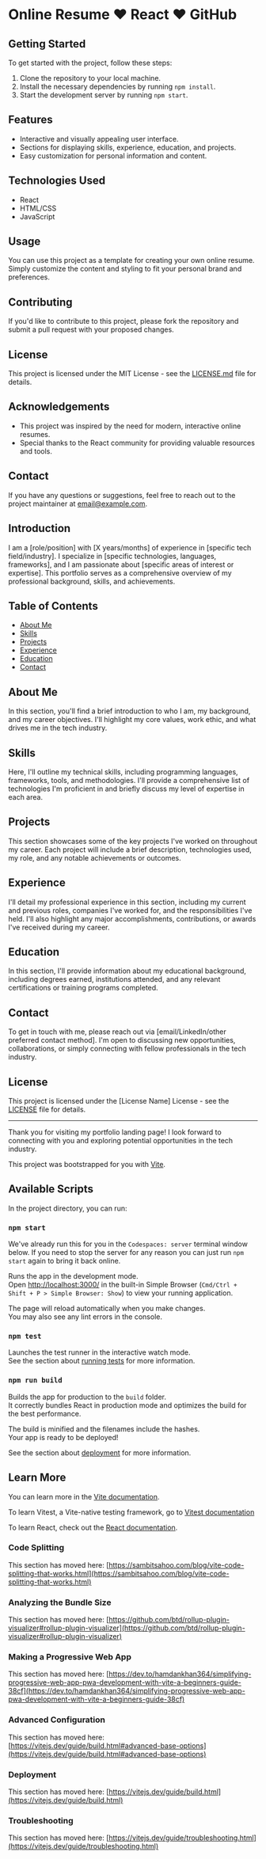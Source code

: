 # Online Resume ♥️ React ♥️ GitHub 

## Getting Started

To get started with the project, follow these steps:

1. Clone the repository to your local machine.
2. Install the necessary dependencies by running `npm install`.
3. Start the development server by running `npm start`.

## Features

- Interactive and visually appealing user interface.
- Sections for displaying skills, experience, education, and projects.
- Easy customization for personal information and content.

## Technologies Used

- React
- HTML/CSS
- JavaScript

## Usage

You can use this project as a template for creating your own online resume. Simply customize the content and styling to fit your personal brand and preferences.

## Contributing

If you'd like to contribute to this project, please fork the repository and submit a pull request with your proposed changes.

## License

This project is licensed under the MIT License - see the [LICENSE.md](LICENSE.md) file for details.

## Acknowledgements

- This project was inspired by the need for modern, interactive online resumes.
- Special thanks to the React community for providing valuable resources and tools.

## Contact

If you have any questions or suggestions, feel free to reach out to the project maintainer at [email@example.com](mailto:email@example.com).




## Introduction

I am a [role/position] with [X years/months] of experience in [specific tech field/industry]. I specialize in [specific technologies, languages, frameworks], and I am passionate about [specific areas of interest or expertise]. This portfolio serves as a comprehensive overview of my professional background, skills, and achievements.

## Table of Contents

- [About Me](#about-me)
- [Skills](#skills)
- [Projects](#projects)
- [Experience](#experience)
- [Education](#education)
- [Contact](#contact)

## About Me

In this section, you'll find a brief introduction to who I am, my background, and my career objectives. I'll highlight my core values, work ethic, and what drives me in the tech industry.

## Skills

Here, I'll outline my technical skills, including programming languages, frameworks, tools, and methodologies. I'll provide a comprehensive list of technologies I'm proficient in and briefly discuss my level of expertise in each area.

## Projects

This section showcases some of the key projects I've worked on throughout my career. Each project will include a brief description, technologies used, my role, and any notable achievements or outcomes.

## Experience

I'll detail my professional experience in this section, including my current and previous roles, companies I've worked for, and the responsibilities I've held. I'll also highlight any major accomplishments, contributions, or awards I've received during my career.

## Education

In this section, I'll provide information about my educational background, including degrees earned, institutions attended, and any relevant certifications or training programs completed.

## Contact

To get in touch with me, please reach out via [email/LinkedIn/other preferred contact method]. I'm open to discussing new opportunities, collaborations, or simply connecting with fellow professionals in the tech industry.

## License

This project is licensed under the [License Name] License - see the [LICENSE](LICENSE) file for details.

---

Thank you for visiting my portfolio landing page! I look forward to connecting with you and exploring potential opportunities in the tech industry.

This project was bootstrapped for you with [Vite](https://vitejs.dev/).

## Available Scripts

In the project directory, you can run:

### `npm start`

We've already run this for you in the `Codespaces: server` terminal window below. If you need to stop the server for any reason you can just run `npm start` again to bring it back online.

Runs the app in the development mode.\
Open [http://localhost:3000/](http://localhost:3000/) in the built-in Simple Browser (`Cmd/Ctrl + Shift + P > Simple Browser: Show`) to view your running application.

The page will reload automatically when you make changes.\
You may also see any lint errors in the console.

### `npm test`

Launches the test runner in the interactive watch mode.\
See the section about [running tests](https://facebook.github.io/create-react-app/docs/running-tests) for more information.

### `npm run build`

Builds the app for production to the `build` folder.\
It correctly bundles React in production mode and optimizes the build for the best performance.

The build is minified and the filenames include the hashes.\
Your app is ready to be deployed!

See the section about [deployment](https://facebook.github.io/create-react-app/docs/deployment) for more information.

## Learn More

You can learn more in the [Vite documentation](https://vitejs.dev/guide/).

To learn Vitest, a Vite-native testing framework, go to [Vitest documentation](https://vitest.dev/guide/)

To learn React, check out the [React documentation](https://reactjs.org/).

### Code Splitting

This section has moved here: [https://sambitsahoo.com/blog/vite-code-splitting-that-works.html](https://sambitsahoo.com/blog/vite-code-splitting-that-works.html)

### Analyzing the Bundle Size

This section has moved here: [https://github.com/btd/rollup-plugin-visualizer#rollup-plugin-visualizer](https://github.com/btd/rollup-plugin-visualizer#rollup-plugin-visualizer)

### Making a Progressive Web App

This section has moved here: [https://dev.to/hamdankhan364/simplifying-progressive-web-app-pwa-development-with-vite-a-beginners-guide-38cf](https://dev.to/hamdankhan364/simplifying-progressive-web-app-pwa-development-with-vite-a-beginners-guide-38cf)

### Advanced Configuration

This section has moved here: [https://vitejs.dev/guide/build.html#advanced-base-options](https://vitejs.dev/guide/build.html#advanced-base-options)

### Deployment

This section has moved here: [https://vitejs.dev/guide/build.html](https://vitejs.dev/guide/build.html)

### Troubleshooting

This section has moved here: [https://vitejs.dev/guide/troubleshooting.html](https://vitejs.dev/guide/troubleshooting.html)

